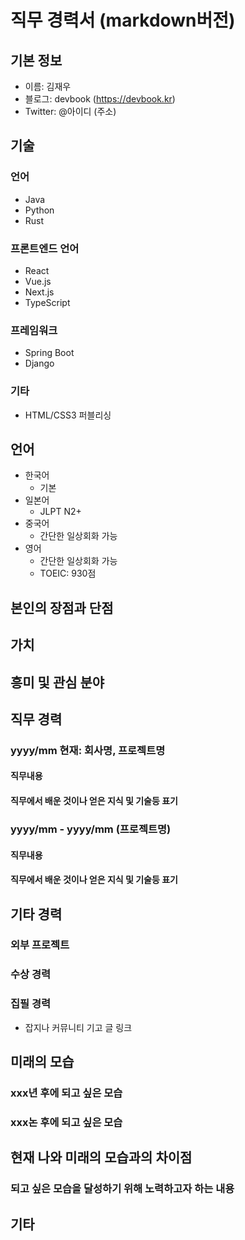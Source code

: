 # 직무 경력서 (markdown버전)

## 기본 정보
- 이름: 김재우
- 블로그: devbook (https://devbook.kr)
- Twitter: @아이디 (주소)

## 기술
### 언어
- Java
- Python
- Rust

### 프론트엔드 언어
- React
- Vue.js
- Next.js
- TypeScript

### 프레임워크
- Spring Boot
- Django

### 기타 
- HTML/CSS3 퍼블리싱

## 언어
- 한국어 
  - 기본
- 일본어
  - JLPT N2+
- 중국어
  - 간단한 일상회화 가능
- 영어
  - 간단한 일상회화 가능
  - TOEIC: 930점

## 본인의 장점과 단점

## 가치

## 흥미 및 관심 분야

## 직무 경력
### yyyy/mm 현재: 회사명, 프로젝트명
#### 직무내용
#### 직무에서 배운 것이나 얻은 지식 및 기술등 표기

### yyyy/mm - yyyy/mm (프로젝트명)
#### 직무내용
#### 직무에서 배운 것이나 얻은 지식 및 기술등 표기

## 기타 경력
### 외부 프로젝트

### 수상 경력

### 집필 경력
- 잡지나 커뮤니티 기고 글 링크

## 미래의 모습
### xxx년 후에 되고 싶은 모습
### xxx논 후에 되고 싶은 모습

## 현재 나와 미래의 모습과의 차이점
### 되고 싶은 모습을 달성하기 위해 노력하고자 하는 내용

## 기타
### 


